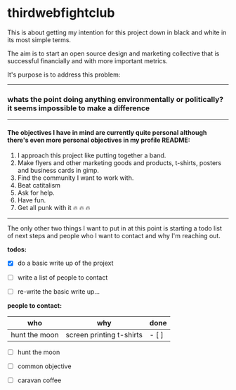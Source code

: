 # **thirdwebfightclub**

This is about getting my intention for this project down in black and white in its most simple terms.

The aim is to start an open source design and marketing collective that is successful financially and with more important metrics.

It's purpose is to address this problem:

---
### **whats the point doing anything environmentally or politically? it seems impossible to make a difference**
---
#### The objectives I have in mind are currently quite personal although there's even more personal objectives in my profile README:
1. I approach this project like putting together a band.
2. Make flyers and other marketing goods and products, t-shirts, posters and business cards in gimp.
3. Find the community I want to work with.
4. Beat catitalism
5. Ask for help.
6. Have fun.
7. Get all punk with it :fire: :fire: :fire: 

---

The only other two things I want to put in at this point is starting a todo list of next steps and people who I want to contact and why I'm reaching out.

**todos:**

- [x] do a basic write up of the projext

- [ ] write a list of people to contact

- [ ] re-write the basic write up...

**people to contact:**

|    who        |    why                   |   done   |
|---------------|--------------------------|----------|
| hunt the moon | screen printing t-shirts |- [ ]     |



- [ ] hunt the moon

- [ ] common objective

- [ ] caravan coffee
